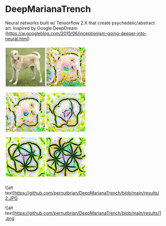 # DeepMarianaTrench
Neural networks built w/ Tensorflow 2.X that create psychedelic/abstract art. Inspired by Google DeepDream (https://ai.googleblog.com/2015/06/inceptionism-going-deeper-into-neural.html)

![alt text](https://github.com/pernutbrian/DeepMarianaTrench/blob/main/results/Capture.JPG)

![alt text]https://github.com/pernutbrian/DeepMarianaTrench/blob/main/results/2.JPG

![alt text]https://github.com/pernutbrian/DeepMarianaTrench/blob/main/results/1.png
